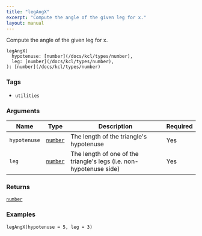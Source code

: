 ```yaml
---
title: "legAngX"
excerpt: "Compute the angle of the given leg for x."
layout: manual
---
```


Compute the angle of the given leg for x.



```kcl
legAngX(
  hypotenuse: [number](/docs/kcl/types/number),
  leg: [number](/docs/kcl/types/number),
): [number](/docs/kcl/types/number)
```

### Tags

* `utilities`


### Arguments

| Name | Type | Description | Required |
|----------|------|-------------|----------|
| `hypotenuse` | [`number`](/docs/kcl/types/number) | The length of the triangle's hypotenuse | Yes |
| `leg` | [`number`](/docs/kcl/types/number) | The length of one of the triangle's legs (i.e. non-hypotenuse side) | Yes |

### Returns

[`number`](/docs/kcl/types/number)


### Examples

```kcl
legAngX(hypotenuse = 5, leg = 3)
```


